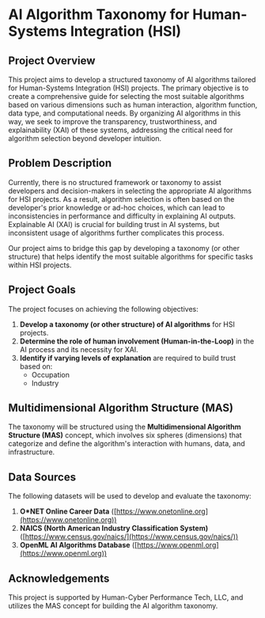 # AI Algorithm Taxonomy for Human-Systems Integration (HSI)

## Project Overview
This project aims to develop a structured taxonomy of AI algorithms tailored for Human-Systems Integration (HSI) projects. The primary objective is to create a comprehensive guide for selecting the most suitable algorithms based on various dimensions such as human interaction, algorithm function, data type, and computational needs. By organizing AI algorithms in this way, we seek to improve the transparency, trustworthiness, and explainability (XAI) of these systems, addressing the critical need for algorithm selection beyond developer intuition.

## Problem Description
Currently, there is no structured framework or taxonomy to assist developers and decision-makers in selecting the appropriate AI algorithms for HSI projects. As a result, algorithm selection is often based on the developer's prior knowledge or ad-hoc choices, which can lead to inconsistencies in performance and difficulty in explaining AI outputs. Explainable AI (XAI) is crucial for building trust in AI systems, but inconsistent usage of algorithms further complicates this process.

Our project aims to bridge this gap by developing a taxonomy (or other structure) that helps identify the most suitable algorithms for specific tasks within HSI projects.

## Project Goals
The project focuses on achieving the following objectives:
1. **Develop a taxonomy (or other structure) of AI algorithms** for HSI projects.
2. **Determine the role of human involvement (Human-in-the-Loop)** in the AI process and its necessity for XAI.
3. **Identify if varying levels of explanation** are required to build trust based on:
   - Occupation
   - Industry

## Multidimensional Algorithm Structure (MAS)
The taxonomy will be structured using the **Multidimensional Algorithm Structure (MAS)** concept, which involves six spheres (dimensions) that categorize and define the algorithm's interaction with humans, data, and infrastructure.

## Data Sources
The following datasets will be used to develop and evaluate the taxonomy:
1. **O*NET Online Career Data** ([https://www.onetonline.org](https://www.onetonline.org))
2. **NAICS (North American Industry Classification System)** ([https://www.census.gov/naics/](https://www.census.gov/naics/))
3. **OpenML AI Algorithms Database** ([https://www.openml.org](https://www.openml.org))

## Acknowledgements
This project is supported by Human-Cyber Performance Tech, LLC, and utilizes the MAS concept for building the AI algorithm taxonomy.
